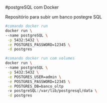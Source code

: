 #postgreSQL com Docker 

Repositório para subir um banco postegre SQL

```bash
#comando docker run
docker run \
--name postgreSQL \
 -p 5432:5432 \
 -e POSTGRES_PASSWORD=12345 \
 -d postgres
``` 

```bash
#comando docker run com volumes
docker run \
--name postgreSQL \
 -p 5432:5432 \
 -e POSTGRES_USER=admin \
 -e POSTGRES_PASSWORD=12345 \
 -e POSTGRES_DB=banco_oltp
 -v postgreSQL:/var/lib/postgresql/data \
 -d postgres
```
